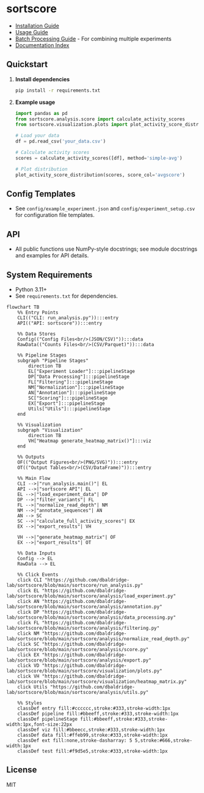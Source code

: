# sortscore
- [Installation Guide](docs/installation.md)
- [Usage Guide](docs/usage.md)
- [Batch Processing Guide](docs/batch_processing.md) - For combining multiple experiments
- [Documentation Index](docs/index.md)

## Quickstart

1. **Install dependencies**
   ```bash
   pip install -r requirements.txt
   ```

2. **Example usage**

   ```python
   import pandas as pd
   from sortscore.analysis.score import calculate_activity_scores
   from sortscore.visualization.plots import plot_activity_score_distribution

   # Load your data
   df = pd.read_csv('your_data.csv')

   # Calculate activity scores
   scores = calculate_activity_scores([df], method='simple-avg')

   # Plot distribution
   plot_activity_score_distribution(scores, score_col='avgscore')
   ```

## Config Templates
- See `config/example_experiment.json` and `config/experiment_setup.csv` for configuration file templates.

## API
- All public functions use NumPy-style docstrings; see module docstrings and examples for API details.

## System Requirements
- Python 3.11+
- See `requirements.txt` for dependencies.

```mermaid
flowchart TB
    %% Entry Points
    CLI(("CLI: run_analysis.py")):::entry
    API(("API: sortscore")):::entry

    %% Data Stores
    Config(("Config Files<br/>(JSON/CSV)")):::data
    RawData(("Counts Files<br/>(CSV/Parquet)")):::data
    
    %% Pipeline Stages
    subgraph "Pipeline Stages"
        direction TB
        EL["Experiment Loader"]:::pipelineStage
        DP["Data Processing"]:::pipelineStage
        FL["Filtering"]:::pipelineStage
        NM["Normalization"]:::pipelineStage
        AN["Annotation"]:::pipelineStage
        SC["Scoring"]:::pipelineStage
        EX["Export"]:::pipelineStage
        Utils["Utils"]:::pipelineStage
    end

    %% Visualization
    subgraph "Visualization" 
        direction TB
        VH["Heatmap generate_heatmap_matrix()"]:::viz
    end

    %% Outputs
    OF(("Output Figures<br/>(PNG/SVG)")):::entry
    OT(("Output Tables<br/>(CSV/DataFrame)")):::entry

    %% Main Flow
    CLI -->|"run_analysis.main()"| EL
    API -->|"sortscore API"| EL
    EL -->|"load_experiment_data"| DP
    DP -->|"filter_variants"| FL
    FL -->|"normalize_read_depth"| NM
    NM -->|"annotate_sequences"| AN
    AN --> SC
    SC -->|"calculate_full_activity_scores"| EX
    EX -->|"export_results"| VH
  
    VH -->|"generate_heatmap_matrix"| OF
    EX -->|"export_results"| OT

    %% Data Inputs
    Config --> EL
    RawData --> EL

    %% Click Events
    click CLI "https://github.com/dbaldridge-lab/sortscore/blob/main/sortscore/run_analysis.py"
    click EL "https://github.com/dbaldridge-lab/sortscore/blob/main/sortscore/analysis/load_experiment.py"
    click AN "https://github.com/dbaldridge-lab/sortscore/blob/main/sortscore/analysis/annotation.py"
    click DP "https://github.com/dbaldridge-lab/sortscore/blob/main/sortscore/analysis/data_processing.py"
    click FL "https://github.com/dbaldridge-lab/sortscore/blob/main/sortscore/analysis/filtering.py"
    click NM "https://github.com/dbaldridge-lab/sortscore/blob/main/sortscore/analysis/normalize_read_depth.py"
    click SC "https://github.com/dbaldridge-lab/sortscore/blob/main/sortscore/analysis/score.py"
    click EX "https://github.com/dbaldridge-lab/sortscore/blob/main/sortscore/analysis/export.py"
    click VD "https://github.com/dbaldridge-lab/sortscore/blob/main/sortscore/visualization/plots.py"
    click VH "https://github.com/dbaldridge-lab/sortscore/blob/main/sortscore/visualization/heatmap_matrix.py"
    click Utils "https://github.com/dbaldridge-lab/sortscore/blob/main/sortscore/analysis/utils.py"

    %% Styles
    classDef entry fill:#cccccc,stroke:#333,stroke-width:1px
    classDef pipeline fill:#bbeeff,stroke:#333,stroke-width:1px
    classDef pipelineStage fill:#bbeeff,stroke:#333,stroke-width:1px,font-size:22px
    classDef viz fill:#bbeecc,stroke:#333,stroke-width:1px
    classDef data fill:#ffeb99,stroke:#333,stroke-width:1px
    classDef ext fill:none,stroke-dasharray: 5 5,stroke:#666,stroke-width:1px
    classDef test fill:#f9d5e5,stroke:#333,stroke-width:1px
```

## License
MIT

